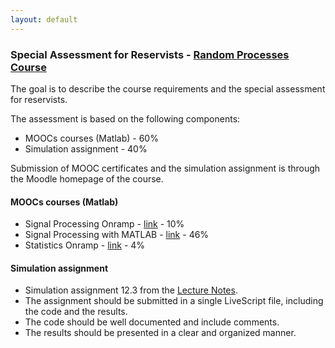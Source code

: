 ```yaml
---
layout: default
---
```


### Special Assessment for Reservists - [Random Processes Course](/teaching/rp/)
The goal is to describe the course requirements and the special assessment for reservists.

The assessment is based on the following components:
* MOOCs courses (Matlab) - 60%
* Simulation assignment - 40%

Submission of MOOC certificates and the simulation assignment 
is through the Moodle homepage of the course.

#### MOOCs courses (Matlab)
* Signal Processing Onramp - [link](https://matlabacademy.mathworks.com/details/signal-processing-onramp/signalprocessing) -  10%
* Signal Processing with MATLAB - [link](https://matlabacademy.mathworks.com/details/signal-processing-with-matlab/mlsg) - 46%
* Statistics Onramp - [link](https://matlabacademy.mathworks.com/details/statistics-onramp/orst) - 4%

#### Simulation assignment
* Simulation assignment 12.3 from the [Lecture Notes](/rp/RP_Book.pdf).
* The assignment should be submitted in a single LiveScript file, including the code and the results.
* The code should be well documented and include comments.
* The results should be presented in a clear and organized manner.
